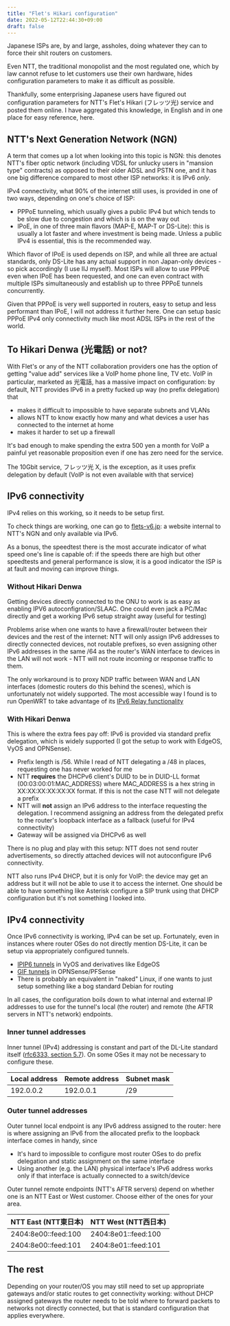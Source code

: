 ```yaml
---
title: "Flet's Hikari configuration"
date: 2022-05-12T22:44:30+09:00
draft: false
---
```


Japanese ISPs are, by and large, assholes, doing whatever they can to force their shit routers on customers.

Even NTT, the traditional monopolist and the most regulated one, which by law cannot refuse to let customers use their own hardware, hides configuration parameters to make it as difficult as possible.

Thankfully, some enterprising Japanese users have figured out configuration parameters for NTT's Flet's Hikari (フレッツ光) service and posted them online. I have aggregated this knowledge, in English and in one place for easy reference, here.

## NTT's Next Generation Network (NGN)

A term that comes up a lot when looking into this topic is NGN: this denotes NTT's fiber optic network (including VDSL for unlucky users in "mansion type" contracts) as opposed to their older ADSL and PSTN one, and it has one big difference compared to most other ISP networks: it is IPv6 *only*.

IPv4 connectivity, what 90% of the internet still uses, is provided in one of two ways, depending on one's choice of ISP:

- PPPoE tunneling, which usually gives a public IPv4 but which tends to be slow due to congestion and which is is on the way out
- IPoE, in one of three main flavors (MAP-E, MAP-T or DS-Lite): this is usually a lot faster and where investment is being made. Unless a public IPv4 is essential, this is the recommended way.

Which flavor of IPoE is used depends on ISP, and while all three are actual standards, only DS-Lite has any actual support in non Japan-only devices - so pick accordingly (I use IIJ myself). Most ISPs will allow to use PPPoE even when IPoE has been requested, and one can even contract with multiple ISPs simultaneously and establish up to three PPPoE tunnels concurrently.

Given that PPPoE is very well supported in routers, easy to setup and less performant than IPoE, I will not address it further here. One can setup basic PPPoE IPv4 only connectivity much like most ADSL ISPs in the rest of the world.

## To Hikari Denwa (光電話) or not?

With Flet's or any of the NTT collaboration providers one has the option of getting "value add" services like a VoIP home phone line, TV etc. VoIP in particular, marketed as 光電話, has a massive impact on configuration: by default, NTT provides IPv6 in a pretty fucked up way (no prefix delegation) that

- makes it difficult to impossible to have separate subnets and VLANs
- allows NTT to know exactly how many and what devices a user has connected to the internet at home
- makes it harder to set up a firewall

It's bad enough to make spending the extra 500 yen a month for VoIP a painful yet reasonable proposition even if one has zero need for the service.

The 10Gbit service, フレッツ光 X, is the exception, as it uses prefix delegation by default (VoIP is not even available with that service)

## IPv6 connectivity

IPv4 relies on this working, so it needs to be setup first.

To check things are working, one can go to [flets-v6.jp](http://flets-v6.jp/): a website internal to NTT's NGN and only available via IPv6.

As a bonus, the speedtest there is the most accurate indicator of what speed one's line is capable of: if the speeds there are high but other speedtests and general performance is slow, it is a good indicator the ISP is at fault and moving can improve things.

### Without Hikari Denwa

Getting devices directly connected to the ONU to work is as easy as enabling IPV6 autoconfigration/SLAAC. One could even jack a PC/Mac directly and get a working IPv6 setup straight away (useful for testing)

Problems arise when one wants to have a firewall/router between their devices and the rest of the internet: NTT will only assign IPv6 addresses to directly connected devices, not routable prefixes, so even assigning other IPv6 addresses in the same /64 as the router's WAN interface to devices in the LAN will not work - NTT will not route incoming or response traffic to them.

The only workaround is to proxy NDP traffic between WAN and LAN interfaces (domestic routers do this behind the scenes), which is unfortunately not widely supported. The most accessible way I found is to run OpenWRT to take advantage of its [IPv6 Relay functionality](https://openwrt.org/docs/guide-user/network/ipv6/configuration#ipv6_relay)

### With Hikari Denwa

This is where the extra fees pay off: IPv6 is provided via standard prefix delegation, which is widely supported (I got the setup to work with EdgeOS, VyOS and OPNSense).

- Prefix length is /56. While I read of NTT delegating a /48 in places, requesting one has never worked for me
- NTT **requires** the DHCPv6 client's DUID to be in DUID-LL format (00:03:00:01:MAC_ADDRESS) where MAC_ADDRESS is a hex string in XX:XX:XX:XX:XX:XX format. If this is not the case NTT will not delegate a prefix
- NTT will **not** assign an IPv6 address to the interface requesting the delegation. I recommend assigning an address from the delegated prefix to the router's loopback interface as a fallback (useful for IPv4 connectivity)
- Gateway will be assigned via DHCPv6 as well

There is no plug and play with this setup: NTT does not send router advertisements, so directly attached devices will not autoconfigure IPv6 connectivity.

NTT also runs IPv4 DHCP, but it is only for VoIP: the device may get an address but it will not be able to use it to access the internet. One should be able to have something like Asterisk configure a SIP trunk using that DHCP configuration but it's not something I looked into.

## IPv4 connectivity

Once IPv6 connectivity is working, IPv4 can be set up. Fortunately, even in instances where router OSes do not directly mention DS-Lite, it can be setup via appropriately configured tunnels.

- [IPIP6 tunnels](https://docs.vyos.io/en/latest/configuration/interfaces/tunnel.html#ipip6) in VyOS and derivatives like EdgeOS 
- [GIF tunnels](https://docs.opnsense.org/manual/other-interfaces.html#gif) in OPNSense/PFSense
- There is probably an equivalent in "naked" Linux, if one wants to just setup something like a bog standard Debian for routing

In all cases, the configuration boils down to what internal and external IP addresses to use for the tunnel's local (the router) and remote (the AFTR servers in NTT's network) endpoints.

### Inner tunnel addresses

Inner tunnel (IPv4) addressing is constant and part of the DL-Lite standard itself ([rfc6333, section 5.7](https://www.rfc-editor.org/rfc/rfc6333)). On some OSes it may not be necessary to configure these.

Local address | Remote address | Subnet mask
--------------|----------------|-------------
192.0.0.2     | 192.0.0.1      | /29

### Outer tunnel addresses

Outer tunnel local endpoint is any IPv6 address assigned to the router: here is where assigning an IPv6 from the allocated prefix to the loopback interface comes in handy, since

- It's hard to impossible to configure most router OSes to do prefix delegation and static assignment on the same interface
- Using another (e.g. the LAN) physical interface's IPv6 address works only if that interface is actually connected to a switch/device

Outer tunnel remote endpoints (NTT's AFTR servers) depend on whether one is an NTT East or West customer. Choose either of the ones for your area.

NTT East (NTT東日本) | NTT West (NTT西日本)
---------------------|--------------------
2404:8e00::feed:100  | 2404:8e01::feed:100
2404:8e00::feed:101  | 2404:8e01::feed:101

## The rest

Depending on your router/OS you may still need to set up appropriate gateways and/or static routes to get connectivity working: without DHCP assigned gateways the router needs to be told where to forward packets to networks not directly connected, but that is standard configuration that applies everywhere.